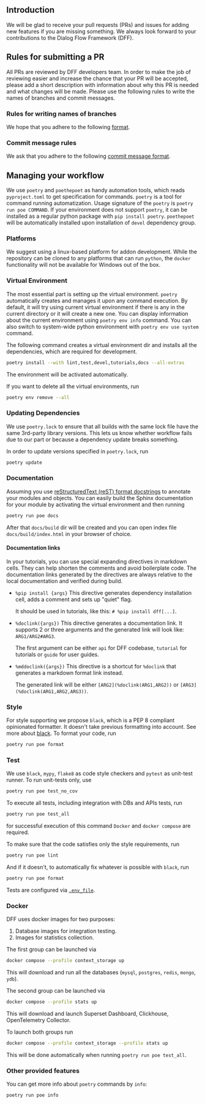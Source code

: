 ## Introduction
We will be glad to receive your pull requests (PRs) and issues for adding new features if you are missing something.
We always look forward to your contributions to the Dialog Flow Framework (DFF). 

## Rules for submitting a PR

All PRs are reviewed by DFF developers team.
In order to make the job of reviewing easier and increase the chance that your PR will be accepted,
please add a short description with information about why this PR is needed and what changes will be made.
Please use the following rules to write the names of branches and commit messages.

### Rules for writing names of branches

We hope that you adhere to the following
[format](https://gist.github.com/seunggabi/87f8c722d35cd07deb3f649d45a31082).

### Commit message rules

We ask that you adhere to the following
[commit message format](https://gist.github.com/joshbuchea/6f47e86d2510bce28f8e7f42ae84c716).

## Managing your workflow
We use `poetry` and `poethepoet` as handy automation tools, which reads `pyproject.toml` to get specification for commands.
`poetry` is a tool for command running automatization. Usage signature of the `poetry` is `poetry run poe COMMAND`.
If your environment does not support `poetry`, it can be installed as a regular python package with `pip install poetry`.
`poethepoet` will be automatically installed upon installation of `devel` dependency group.

### Platforms

We suggest using a linux-based platform for addon development.
While the repository can be cloned to any platforms that can run `python`,
the `docker` functionality will not be available for Windows out of the box.

### Virtual Environment
The most essential part is setting up the virtual environment.
`poetry` automatically creates and manages it upon any command execution.
By default, it will try using current virtual environment if there is any in the current directory or it will create a new one.
You can display information about the current environment using `poetry env info` command.
You can also switch to system-wide python environment with `poetry env use system` command.

The following command creates a virtual environment dir and installs all the dependencies, which are required for development.
```bash
poetry install --with lint,test,devel,tutorials,docs --all-extras
```

The environment will be activated automatically.

If you want to delete all the virtual environments, run
```bash
poetry env remove --all
```

### Updating Dependencies

We use `poetry.lock` to ensure that all builds with the same lock file have the same 3rd-party library versions.
This lets us know whether workflow fails due to our part or because a dependency update breaks something.

In order to update versions specified in `poetry.lock`, run
```bash
poetry update
```

### Documentation
Assuming you use [reStructuredText (reST) format docstrings](https://sphinx-rtd-tutorial.readthedocs.io/en/latest/docstrings.html)
to annotate your modules and objects. You can easily build the Sphinx documentation for your module 
by activating the virtual environment and then running

```bash
poetry run poe docs
```

After that `docs/build` dir will be created and you can open index file `docs/build/index.html` in your browser of choice.

#### Documentation links

In your tutorials, you can use special expanding directives in markdown cells.
They can help shorten the comments and avoid boilerplate code.
The documentation links generated by the directives are always relative
to the local documentation and verified during build.

- `%pip install {args}`
    This directive generates dependency installation cell, adds a comment and sets up "quiet" flag.
  
    It should be used in tutorials, like this: `# %pip install dff[...]`.
- `%doclink({args})`
    This directive generates a documentation link. It supports 2 or three arguments and the generated link will look like: `ARG1/ARG2#ARG3`.
    
    The first argument can be either `api` for DFF codebase, `tutorial` for tutorials or `guide` for user guides.
- `%mddoclink({args})`
    This directive is a shortcut for `%doclink` that generates a markdown format link instead.
    
    The generated link will be either `[ARG2](%doclink(ARG1,ARG2))` or `[ARG3](%doclink(ARG1,ARG2,ARG3))`.

### Style
For style supporting we propose `black`, which is a PEP 8 compliant opinionated formatter.
It doesn't take previous formatting into account. See more about [black](https://github.com/psf/black). 
To format your code, run

```bash
poetry run poe format
```

### Test
We use `black`, `mypy`, `flake8` as code style checkers and `pytest` as unit-test runner.
To run unit-tests only, use
```bash
poetry run poe test_no_cov
```
To execute all tests, including integration with DBs and APIs tests, run
```bash
poetry run poe test_all
```
for successful execution of this command `Docker` and `docker compose` are required.

To make sure that the code satisfies only the style requirements, run
```bash
poetry run poe lint
```
And if it doesn't, to automatically fix whatever is possible with `black`, run
```bash
poetry run poe format
```

Tests are configured via [`.env_file`](.env_file).

### Docker
DFF uses docker images for two purposes:
1. Database images for integration testing.
2. Images for statistics collection.

The first group can be launched via

```bash
docker compose --profile context_storage up
```

This will download and run all the databases (`mysql`, `postgres`, `redis`, `mongo`, `ydb`).

The second group can be launched via

```bash
docker compose --profile stats up
```

This will download and launch Superset Dashboard, Clickhouse, OpenTelemetry Collector.

To launch both groups run
```bash
docker compose --profile context_storage --profile stats up
```

This will be done automatically when running `poetry run poe test_all`.

### Other provided features 
You can get more info about `poetry` commands by `info`:

```bash
poetry run poe info
```
